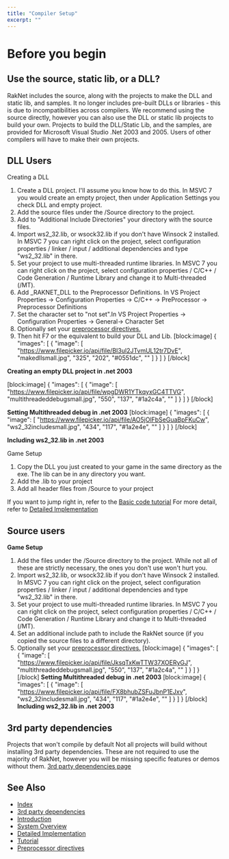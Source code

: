 ```yaml
---
title: "Compiler Setup"
excerpt: ""
---
```

# Before you begin 

## Use the source, static lib, or a DLL?

RakNet includes the source, along with the projects to make the DLL and static lib, and samples. It no longer includes pre-built DLLs or libraries - this is due to incompatibilities across compilers. We recommend using the source directly, however you can also use the DLL or static lib projects to build your own. Projects to build the DLL/Static Lib, and the samples, are provided for Microsoft Visual Studio .Net 2003 and 2005\. Users of other compilers will have to make their own projects.

## DLL Users

Creating a DLL

1.  Create a DLL project. I'll assume you know how to do this. In MSVC 7 you would create an empty project, then under Application Settings you check DLL and empty project.
2.  Add the source files under the /Source directory to the project.
3.  Add to "Additional Include Directories" your directory with the source files.
4.  Import ws2_32.lib, or wsock32.lib if you don't have Winsock 2 installed. In MSVC 7 you can right click on the project, select configuration properties / linker / input / additional dependencies and type "ws2_32.lib" in there.
5.  Set your project to use multi-threaded runtime libraries. In MSVC 7 you can right click on the project, select configuration properties / C/C++ / Code Generation / Runtime Library and change it to Multi-threaded (/MT).
6.  Add _RAKNET_DLL to the Preprocessor Definitions. In VS Project Properties -> Configuration Properties -> C/C++ -> PreProcessor -> Preprocessor Definitions
7.  Set the character set to "not set".In VS Project Properties -> Configuration Properties -> General-> Character Set
8.  Optionally set your [preprocessor directives.](preprocessordirectives.html)
9.  Then hit F7 or the equivalent to build your DLL and Lib.
[block:image]
{
  "images": [
    {
      "image": [
        "https://www.filepicker.io/api/file/BI3ul2JTvmUL12tr7DvE",
        "makedllsmall.jpg",
        "325",
        "202",
        "#0551dc",
        ""
      ]
    }
  ]
}
[/block]

**Creating an empty DLL project in .net 2003** 

[block:image]
{
  "images": [
    {
      "image": [
        "https://www.filepicker.io/api/file/wpgDWR1YTkqyxGC4TTVG",
        "multithreadeddebugsmall.jpg",
        "550",
        "137",
        "#1a2c4a",
        ""
      ]
    }
  ]
}
[/block]

**Setting Multithreaded debug in .net 2003** 
[block:image]
{
  "images": [
    {
      "image": [
        "https://www.filepicker.io/api/file/AO5jOlFbSeGuaBpFKuCw",
        "ws2_32includesmall.jpg",
        "434",
        "117",
        "#1a2e4e",
        ""
      ]
    }
  ]
}
[/block]

**Including ws2_32.lib in .net 2003** 

Game Setup

1.  Copy the DLL you just created to your game in the same directory as the exe. The lib can be in any directory you want.
2.  Add the .lib to your project
3.  Add all header files from /Source to your project

If you want to jump right in, refer to the [Basic code tutorial](tutorial.html)
For more detail, refer to [Detailed Implementation](detailedimplementation.html) 

## Source users 

**Game Setup**

1.  Add the files under the /Source directory to the project. While not all of these are strictly necessary, the ones you don't use won't hurt you.
2.  Import ws2_32.lib, or wsock32.lib if you don't have Winsock 2 installed. In MSVC 7 you can right click on the project, select configuration properties / linker / input / additional dependencies and type "ws2_32.lib" in there.
3.  Set your project to use multi-threaded runtime libraries. In MSVC 7 you can right click on the project, select configuration properties / C/C++ / Code Generation / Runtime Library and change it to Multi-threaded (/MT).
4.  Set an additional include path to include the RakNet source (if you copied the source files to a different directory).
5.  Optionally set your [preprocessor directives.](preprocessordirectives.html)
[block:image]
{
  "images": [
    {
      "image": [
        "https://www.filepicker.io/api/file/JksqTxKwTTW37XOERyGJ",
        "multithreadeddebugsmall.jpg",
        "550",
        "137",
        "#1a2c4a",
        ""
      ]
    }
  ]
}
[/block]
**Setting Multithreaded debug in .net 2003**
[block:image]
{
  "images": [
    {
      "image": [
        "https://www.filepicker.io/api/file/FX8bhubZSFuJbnP1EJxv",
        "ws2_32includesmall.jpg",
        "434",
        "117",
        "#1a2e4e",
        ""
      ]
    }
  ]
}
[/block]
**Including ws2_32.lib in .net 2003**

## 3rd party dependencies 

<span class="RakNetBlueHeader">Projects that won't compile by default</span> Not all projects will build without installing 3rd party dependencies. These are not required to use the majority of RakNet, however you will be missing specific features or demos without them. [3rd party dependencies page](dependencies.html)

## See Also

* [Index](index.html)
* [3rd party dependencies](dependencies.html)
* [Introduction](introduction.html)
* [System Overview](systemoverview.html)
* [Detailed Implementation](detailedimplementation.html)
* [Tutorial](tutorial.html)
* [Preprocessor directives](preprocessordirectives.html)